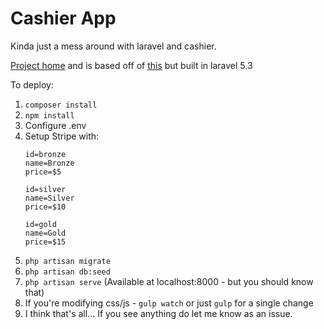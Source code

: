 # Cashier App

Kinda just a mess around with laravel and cashier. 

[Project home](https://github.com/blakethepatton/cashier-app) and is based off of [this](https://school.scotch.io/build-a-monthly-subscription-app-with-laravel-cashier) but built in laravel 5.3

To deploy:

1. `composer install`
2. `npm install`
3. Configure .env
4. Setup Stripe with:
	```
	id=bronze
	name=Bronze
	price=$5

	id=silver
	name=Silver
	price=$10

	id=gold
	name=Gold
	price=$15
	```
5. `php artisan migrate`
6. `php artisan db:seed`
7. `php artisan serve` (Available at localhost:8000 - but you should know that) 
8. If you're modifying css/js - `gulp watch` or just `gulp` for a single change
9. I think that's all... If you see anything do let me know as an issue.


